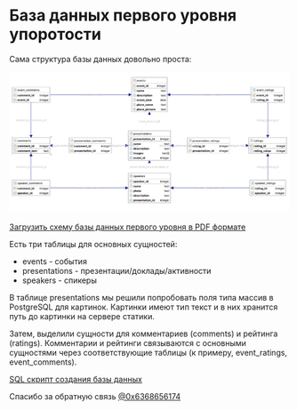 # База данных первого уровня упоротости

Сама структура базы данных довольно проста:

![Nerdness Level 1 Database scheme](db_scheme_l1.png)

[Загрузить схему базы данных первого уровня в PDF формате](db_scheme_l1.pdf)

Есть три таблицы для основных сущностей: 
  - events - события
  - presentations - презентации/доклады/активности
  - speakers - спикеры

В таблице presentations мы решили попробовать поля типа массив в PostgreSQL для картинок. Картинки имеют тип текст и в них хранится путь до картинки на сервере статики.

Затем, выделили сущности для комментариев (comments) и рейтинга (ratings). Комментарии и рейтинги связываются с основными сущностями через соответствующие таблицы (к примеру, event_ratings, event_comments).

[SQL скрипт создания базы данных](create_db_l1.sql)

Спасибо за обратную связь [@0x6368656174](https://github.com/0x6368656174)


